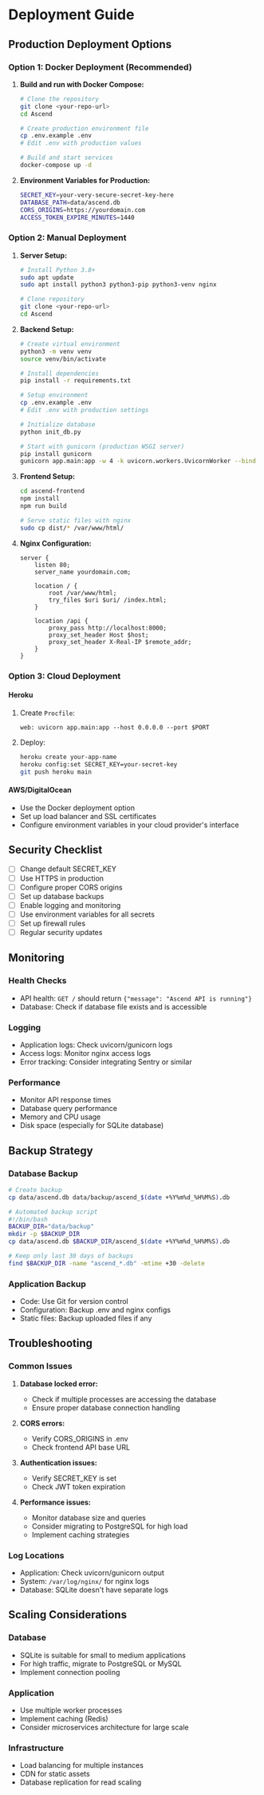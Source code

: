 # Deployment Guide

## Production Deployment Options

### Option 1: Docker Deployment (Recommended)

1. **Build and run with Docker Compose:**
   ```bash
   # Clone the repository
   git clone <your-repo-url>
   cd Ascend
   
   # Create production environment file
   cp .env.example .env
   # Edit .env with production values
   
   # Build and start services
   docker-compose up -d
   ```

2. **Environment Variables for Production:**
   ```bash
   SECRET_KEY=your-very-secure-secret-key-here
   DATABASE_PATH=data/ascend.db
   CORS_ORIGINS=https://yourdomain.com
   ACCESS_TOKEN_EXPIRE_MINUTES=1440
   ```

### Option 2: Manual Deployment

1. **Server Setup:**
   ```bash
   # Install Python 3.8+
   sudo apt update
   sudo apt install python3 python3-pip python3-venv nginx
   
   # Clone repository
   git clone <your-repo-url>
   cd Ascend
   ```

2. **Backend Setup:**
   ```bash
   # Create virtual environment
   python3 -m venv venv
   source venv/bin/activate
   
   # Install dependencies
   pip install -r requirements.txt
   
   # Setup environment
   cp .env.example .env
   # Edit .env with production settings
   
   # Initialize database
   python init_db.py
   
   # Start with gunicorn (production WSGI server)
   pip install gunicorn
   gunicorn app.main:app -w 4 -k uvicorn.workers.UvicornWorker --bind 0.0.0.0:8000
   ```

3. **Frontend Setup:**
   ```bash
   cd ascend-frontend
   npm install
   npm run build
   
   # Serve static files with nginx
   sudo cp dist/* /var/www/html/
   ```

4. **Nginx Configuration:**
   ```nginx
   server {
       listen 80;
       server_name yourdomain.com;
       
       location / {
           root /var/www/html;
           try_files $uri $uri/ /index.html;
       }
       
       location /api {
           proxy_pass http://localhost:8000;
           proxy_set_header Host $host;
           proxy_set_header X-Real-IP $remote_addr;
       }
   }
   ```

### Option 3: Cloud Deployment

#### Heroku
1. Create `Procfile`:
   ```
   web: uvicorn app.main:app --host 0.0.0.0 --port $PORT
   ```

2. Deploy:
   ```bash
   heroku create your-app-name
   heroku config:set SECRET_KEY=your-secret-key
   git push heroku main
   ```

#### AWS/DigitalOcean
- Use the Docker deployment option
- Set up load balancer and SSL certificates
- Configure environment variables in your cloud provider's interface

## Security Checklist

- [ ] Change default SECRET_KEY
- [ ] Use HTTPS in production
- [ ] Configure proper CORS origins
- [ ] Set up database backups
- [ ] Enable logging and monitoring
- [ ] Use environment variables for all secrets
- [ ] Set up firewall rules
- [ ] Regular security updates

## Monitoring

### Health Checks
- API health: `GET /` should return `{"message": "Ascend API is running"}`
- Database: Check if database file exists and is accessible

### Logging
- Application logs: Check uvicorn/gunicorn logs
- Access logs: Monitor nginx access logs
- Error tracking: Consider integrating Sentry or similar

### Performance
- Monitor API response times
- Database query performance
- Memory and CPU usage
- Disk space (especially for SQLite database)

## Backup Strategy

### Database Backup
```bash
# Create backup
cp data/ascend.db data/backup/ascend_$(date +%Y%m%d_%H%M%S).db

# Automated backup script
#!/bin/bash
BACKUP_DIR="data/backup"
mkdir -p $BACKUP_DIR
cp data/ascend.db $BACKUP_DIR/ascend_$(date +%Y%m%d_%H%M%S).db

# Keep only last 30 days of backups
find $BACKUP_DIR -name "ascend_*.db" -mtime +30 -delete
```

### Application Backup
- Code: Use Git for version control
- Configuration: Backup .env and nginx configs
- Static files: Backup uploaded files if any

## Troubleshooting

### Common Issues

1. **Database locked error:**
   - Check if multiple processes are accessing the database
   - Ensure proper database connection handling

2. **CORS errors:**
   - Verify CORS_ORIGINS in .env
   - Check frontend API base URL

3. **Authentication issues:**
   - Verify SECRET_KEY is set
   - Check JWT token expiration

4. **Performance issues:**
   - Monitor database size and queries
   - Consider migrating to PostgreSQL for high load
   - Implement caching strategies

### Log Locations
- Application: Check uvicorn/gunicorn output
- System: `/var/log/nginx/` for nginx logs
- Database: SQLite doesn't have separate logs

## Scaling Considerations

### Database
- SQLite is suitable for small to medium applications
- For high traffic, migrate to PostgreSQL or MySQL
- Implement connection pooling

### Application
- Use multiple worker processes
- Implement caching (Redis)
- Consider microservices architecture for large scale

### Infrastructure
- Load balancing for multiple instances
- CDN for static assets
- Database replication for read scaling